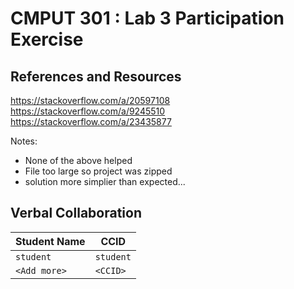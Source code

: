 # CMPUT 301 : Lab 3 Participation Exercise

## References and Resources

https://stackoverflow.com/a/20597108
https://stackoverflow.com/a/9245510
https://stackoverflow.com/a/23435877

Notes:
- None of the above helped
- File too large so project was zipped
- solution more simplier than expected...

## Verbal Collaboration

| Student Name | CCID      |
| ------------ | --------- |
| `student`    | `student` |
| `<Add more>` | `<CCID>`  |
